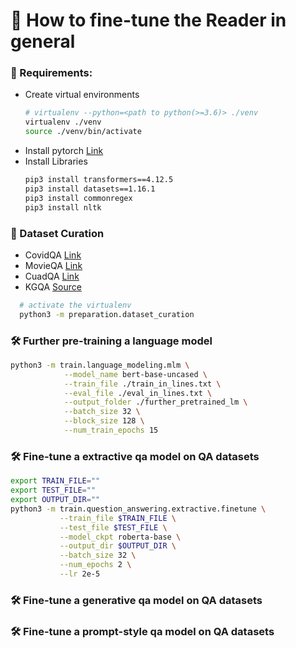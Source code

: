 # 📌 How to fine-tune the Reader in general

### 🔖 Requirements:

- Create virtual environments
    ```bash
    # virtualenv --python=<path to python(>=3.6)> ./venv
    virtualenv ./venv
    source ./venv/bin/activate
    ```
- Install pytorch [Link][1]
- Install Libraries
    ```bash
    pip3 install transformers==4.12.5
    pip3 install datasets==1.16.1
    pip3 install commonregex
    pip3 install nltk
     ```

### 🔖 Dataset Curation

- CovidQA [Link][2]
- MovieQA [Link][3]
- CuadQA [Link][4]
- KGQA [Source][5]

```bash
  # activate the virtualenv
  python3 -m preparation.dataset_curation
```

### 🛠 Further pre-training a language model

```bash
python3 -m train.language_modeling.mlm \
            --model_name bert-base-uncased \
            --train_file ./train_in_lines.txt \
            --eval_file ./eval_in_lines.txt \
            --output_folder ./further_pretrained_lm \
            --batch_size 32 \
            --block_size 128 \
            --num_train_epochs 15
```

### 🛠 Fine-tune a extractive qa model on QA datasets

```bash
export TRAIN_FILE=""
export TEST_FILE=""
export OUTPUT_DIR=""
python3 -m train.question_answering.extractive.finetune \
		   --train_file $TRAIN_FILE \
		   --test_file $TEST_FILE \
		   --model_ckpt roberta-base \
		   --output_dir $OUTPUT_DIR \
		   --batch_size 32 \
		   --num_epochs 2 \
		   --lr 2e-5
```

### 🛠 Fine-tune a generative qa model on QA datasets

### 🛠 Fine-tune a prompt-style qa model on QA datasets

[1]: https://pytorch.org/get-started/locally/

[2]: https://huggingface.co/datasets/covid_qa_deepset

[3]: https://huggingface.co/datasets/covid_qa_deepset

[4]: https://huggingface.co/datasets/duorc

[5]: https://wikidata.org
